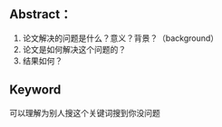 ## Abstract：
1. 论文解决的问题是什么？意义？背景？（background）
2. 论文是如何解决这个问题的？
3. 结果如何？

## Keyword
可以理解为别人搜这个关键词搜到你没问题
